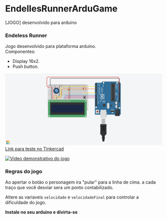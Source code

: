 # EndellesRunnerArduGame
[JOGO] desenvolvido para arduino
### Endeless Runner

Jogo desenvolvido para plataforma arduino.</br>
Componentes:
* Display 16x2.
* Push button.


![Screenshot](image.png)
[Link para teste no Tinkercad](https://www.tinkercad.com/things/2p7MHLkXCEb)

[![Video demonstrativo do jogo](https://www.youtube.com/watch?v=sKVX80zLAZs/0.jpg)](https://www.youtube.com/watch?v=sKVX80zLAZs/0.jpg)

### Regras do jogo
Ao apertar o botão o personagem ira "pular" para a linha de cima.
a cada traço que você desviar sera um ponto contabilizado.

Altere as variaveis ```velocidade``` e ```velocidadeFinal``` para controlar a dificuldade do jogo.

**Instale no seu arduino e divirta-se**